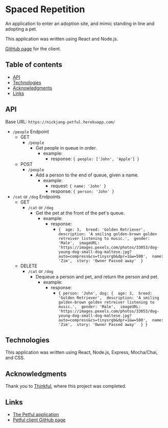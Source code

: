 # Spaced Repetition

An application to enter an adoption site, and mimic standing in line and adopting a pet.

This application was written using React and Node.js.

[GitHub page](https://github.com/nickjang/petful-client) for the client.

[site]: https://petful-client-dun.vercel.app/

## Table of contents

- [API](#api)
- [Technologies](#technologies)
- [Acknowledgments](#acknowledgments)
- [Links](#links)

## API

Base URL: `https://nickjang-petful.herokuapp.com/`

- `/people` Endpoint
  - GET
    - `/people`
      - Get people in queue in order.
        - example:
          - response: `{ people: ['John', 'Apple'] }`
  - POST
    - `/people`
      - Add a person to the end of queue, given a name.
        - example:
          - request: `{ name: 'John' }`
          - response: `{ person: 'John' }`
- `/cat` or `/dog` Endpoints
  - GET
    - `/cat` or `/dog`
      - Get the pet at the front of the pet's queue. 
        - example: 
          - response:
            - `{ 
                  age: 3, 
                  breed: 'Golden Retriever', 
                  description: 'A smiling golden-brown golden retreiver listening to music.', 
                  gender: 'Male', 
                  imageURL: 'https://images.pexels.com/photos/33053/dog-young-dog-small-dog-maltese.jpg?auto=compress&cs=tinysrgb&dpr=1&w=500', 
                  name: 'Zim', 
                  story: 'Owner Passed away' 
               }`
  - DELETE
    - `/cat` or `/dog`
      - Dequeue a person and pet, and return the person and pet.
        - example: 
          - response: 
            - `{
                  person: 'John',
                  dog: { 
                    age: 3, 
                    breed: 'Golden Retriever', 
                    description: 'A smiling golden-brown golden retreiver listening to music.', 
                    gender: 'Male', 
                    imageURL: 'https://images.pexels.com/photos/33053/dog-young-dog-small-dog-maltese.jpg?auto=compress&cs=tinysrgb&dpr=1&w=500', 
                    name: 'Zim', 
                    story: 'Owner Passed away' 
                  }
              }`

## Technologies

This application was written using React, Node.js, Express, Mocha/Chai, and CSS.

## Acknowledgments

Thank you to [Thinkful](https://thinkful.com/), where this project was completed.

## Links

* [The Petful application][site]
* [Petful client GitHub page](https://github.com/nickjang/petful-client)